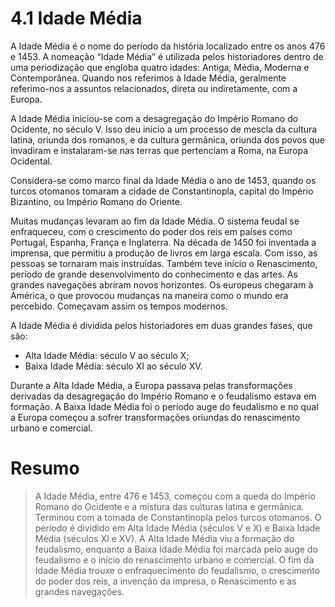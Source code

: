 # 4.1 Idade Média

A Idade Média é o nome do período da história localizado entre os anos 476 e 1453. A nomeação “Idade Média” é utilizada pelos historiadores dentro de uma periodização que engloba quatro idades: Antiga, Média, Moderna e Contemporânea. Quando nos referimos à Idade Média, geralmente referimo-nos a assuntos relacionados, direta ou indiretamente, com a Europa.

A Idade Média iniciou-se com a desagregação do Império Romano do Ocidente, no século V. Isso deu início a um processo de mescla da cultura latina, oriunda dos romanos, e da cultura germânica, oriunda dos povos que invadiram e instalaram-se nas terras que pertenciam a Roma, na Europa Ocidental.

Considera-se como marco final da Idade Média o ano de 1453, quando os turcos otomanos tomaram a cidade de Constantinopla, capital do Império Bizantino, ou Império Romano do Oriente.

Muitas mudanças levaram ao fim da Idade Média. O sistema feudal se enfraqueceu, com o crescimento do poder dos reis em países como Portugal, Espanha, França e Inglaterra. Na década de 1450 foi inventada a imprensa, que permitiu a produção de livros em larga escala. Com isso, as pessoas se tornaram mais instruídas. Também teve início o Renascimento, período de grande desenvolvimento do conhecimento e das artes. As grandes navegações abriram novos horizontes. Os europeus chegaram à América, o que provocou mudanças na maneira como o mundo era percebido. Começavam assim os tempos modernos.

A Idade Média é dividida pelos historiadores em duas grandes fases, que são:

- Alta Idade Média: século V ao século X;
- Baixa Idade Média: século XI ao século XV.

Durante a Alta Idade Média, a Europa passava pelas transformações derivadas da desagregação do Império Romano e o feudalismo estava em formação. A Baixa Idade Média foi o período auge do feudalismo e no qual a Europa começou a sofrer transformações oriundas do renascimento urbano e comercial.

# Resumo

> A Idade Média, entre 476 e 1453, começou com a queda do Império Romano do Ocidente e a mistura das culturas latina e germânica. Terminou com a tomada de Constantinopla pelos turcos otomanos. O período é dividido em Alta Idade Média (séculos V e X) e Baixa Idade Média (séculos XI e XV). A Alta Idade Média viu a formação do feudalismo, enquanto a Baixa Idade Média foi marcada pelo auge do feudalismo e o início do renascimento urbano e comercial. O fim da Idade Média trouxe o enfraquecimento do feudalismo, o crescimento do poder dos reis, a invenção da impresa, o Renascimento e as grandes navegações.